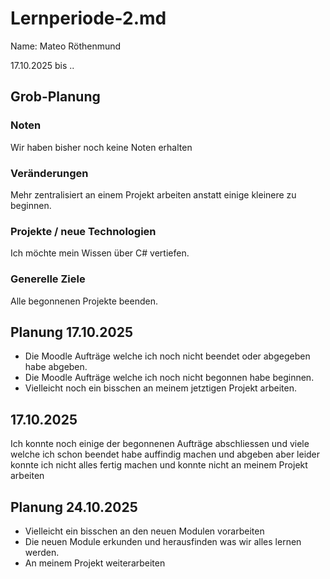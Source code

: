 # Lernperiode-2.md
Name: Mateo Röthenmund

17.10.2025 bis ..

## Grob-Planung
### Noten
Wir haben bisher noch keine Noten erhalten

### Veränderungen
Mehr zentralisiert an einem Projekt arbeiten anstatt einige kleinere zu beginnen.

### Projekte / neue Technologien
Ich möchte mein Wissen über C# vertiefen.

### Generelle Ziele
Alle begonnenen Projekte beenden.

## Planung 17.10.2025
- Die Moodle Aufträge welche ich noch nicht beendet oder abgegeben habe abgeben.
- Die Moodle Aufträge welche ich noch nicht begonnen habe beginnen.
- Vielleicht noch ein bisschen an meinem jetztigen Projekt arbeiten.

## 17.10.2025
Ich konnte noch einige der begonnenen Aufträge abschliessen und viele welche ich schon beendet habe auffindig machen und
 abgeben aber leider konnte ich nicht alles fertig machen und konnte nicht an meinem Projekt arbeiten
 
## Planung 24.10.2025
- Vielleicht ein bisschen an den neuen Modulen vorarbeiten
- Die neuen Module erkunden und herausfinden was wir alles lernen werden.
- An meinem Projekt weiterarbeiten

